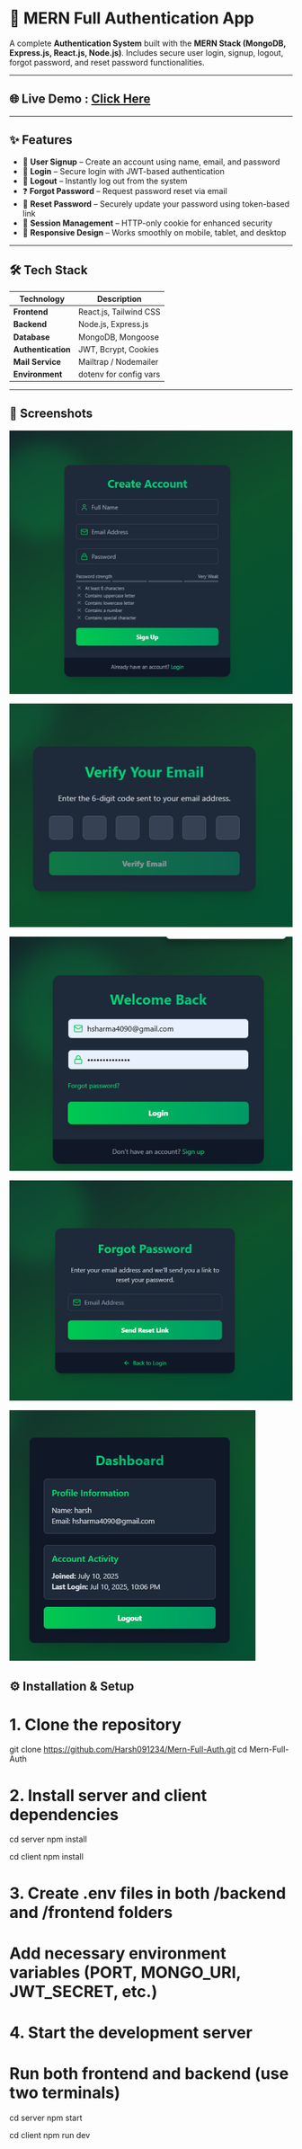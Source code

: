 # 🔐 MERN Full Authentication App

A complete **Authentication System** built with the **MERN Stack (MongoDB, Express.js, React.js, Node.js)**. Includes secure user login, signup, logout, forgot password, and reset password functionalities.

---

## 🌐 Live Demo : [Click Here]()

---

## ✨ Features

- 📝 **User Signup** – Create an account using name, email, and password  
- 🔐 **Login** – Secure login with JWT-based authentication  
- 🚪 **Logout** – Instantly log out from the system  
- ❓ **Forgot Password** – Request password reset via email  
- 🔁 **Reset Password** – Securely update your password using token-based link  
- 🧠 **Session Management** – HTTP-only cookie for enhanced security  
- 📱 **Responsive Design** – Works smoothly on mobile, tablet, and desktop  

---

## 🛠️ Tech Stack

| Technology       | Description                  |
|------------------|------------------------------|
| **Frontend**     | React.js, Tailwind CSS       |
| **Backend**      | Node.js, Express.js          |
| **Database**     | MongoDB, Mongoose            |
| **Authentication** | JWT, Bcrypt, Cookies       |
| **Mail Service** | Mailtrap / Nodemailer        |
| **Environment**  | dotenv for config vars       |

---


## 📸 Screenshots
 
![](client/public/images/1.png)

![](client/public/images/2.png)

![](client/public/images/3.png)

![](client/public/images/4.png)

![](client/public/images/5.png)


## ⚙️ Installation & Setup


# 1. Clone the repository
git clone https://github.com/Harsh091234/Mern-Full-Auth.git
cd Mern-Full-Auth

# 2. Install server and client dependencies
cd server
npm install

cd client
npm install

# 3. Create .env files in both /backend and /frontend folders
# Add necessary environment variables (PORT, MONGO_URI, JWT_SECRET, etc.)

# 4. Start the development server
# Run both frontend and backend (use two terminals)
cd server
npm start

cd client
npm run dev

